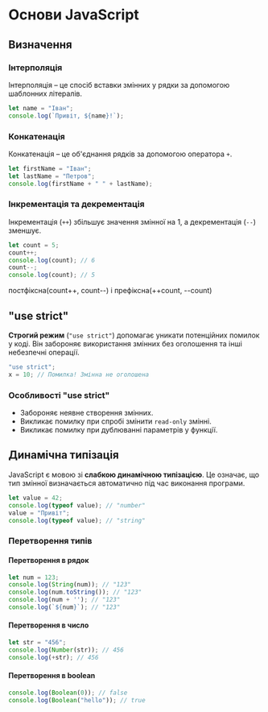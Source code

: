 # Основи JavaScript

## Визначення

### Інтерполяція
Інтерполяція – це спосіб вставки змінних у рядки за допомогою шаблонних літералів.
```js
let name = "Іван";
console.log(`Привіт, ${name}!`);
```

### Конкатенація
Конкатенація – це об'єднання рядків за допомогою оператора `+`.
```js
let firstName = "Іван";
let lastName = "Петров";
console.log(firstName + " " + lastName);
```

### Інкрементація та декрементація
Інкрементація (`++`) збільшує значення змінної на 1, а декрементація (`--`) зменшує.
```js
let count = 5;
count++;
console.log(count); // 6
count--;
console.log(count); // 5
```
постфіксна(count++, count--) і префіксна(++count, --count)

## "use strict"
**Строгий режим** (`"use strict"`) допомагає уникати потенційних помилок у коді. Він забороняє використання змінних без оголошення та інші небезпечні операції.
```js
"use strict";
x = 10; // Помилка! Змінна не оголошена
```

### Особливості "use strict"
- Забороняє неявне створення змінних.
- Викликає помилку при спробі змінити `read-only` змінні.
- Викликає помилку при дублюванні параметрів у функції.

## Динамічна типізація
JavaScript є мовою зі **слабкою динамічною типізацією**. Це означає, що тип змінної визначається автоматично під час виконання програми.
```js
let value = 42;
console.log(typeof value); // "number"
value = "Привіт";
console.log(typeof value); // "string"
```

### Перетворення типів
#### Перетворення в рядок
```js
let num = 123;
console.log(String(num)); // "123"
console.log(num.toString()); // "123"
console.log(num + ''); // "123"
console.log(`${num}`); // "123"
```

#### Перетворення в число
```js
let str = "456";
console.log(Number(str)); // 456
console.log(+str); // 456
```

#### Перетворення в boolean
```js
console.log(Boolean(0)); // false
console.log(Boolean("hello")); // true
```